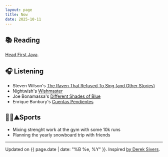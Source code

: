 ```yaml
---
layout: page
title: Now
date: 2025-10-11
---
```


## 📚 Reading
[Head First Java](https://www.oreilly.com/library/view/head-first-java/9781492091646/).

## 🎧 Listening
- Steven Wilson's [The Raven That Refused To Sing (and Other Stories)](https://en.wikipedia.org/wiki/The_Raven_That_Refused_to_Sing_(And_Other_Stories))
- Nightwish's [Wishmaster](https://en.wikipedia.org/wiki/Wishmaster_(album))
- Joe Bonamassa's [Different Shades of Blue](https://en.wikipedia.org/wiki/Different_Shades_of_Blue)
- Enrique Bunbury's [Cuentas Pendientes](https://es.wikipedia.org/wiki/Cuentas_pendientes)

## 🏃🏻⛰️Sports
- Mixing strenght work at the gym with some 10k runs
- Planning the yearly snowboard trip with friends

---

Updated on {{ page.date | date: "%B %e, %Y" }}. Inspired [by Derek Sivers](https://nownownow.com/about).
